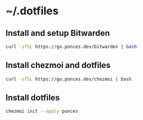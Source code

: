 # ~/.dotfiles

## Install and setup Bitwarden
```sh
curl -sfSL https://go.ponces.dev/bitwarden | bash
```

## Install chezmoi and dotfiles
```sh
curl -sfSL https://go.ponces.dev/chezmoi | bash
```

## Install dotfiles
```sh
chezmoi init --apply ponces
```
